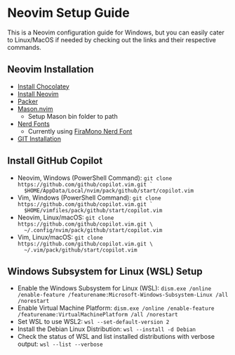 <!DOCTYPE html>
<html lang="en">
<body>

<h1>Neovim Setup Guide</h1>
<p>This is a Neovim configuration guide for Windows, but you can easily cater to Linux/MacOS if needed by checking out the links and their respective commands.</p>

<h2>Neovim Installation</h2>

- [Install Chocolatey](https://chocolatey.org/install)
- [Install Neovim](https://github.com/neovim/neovim/blob/master/INSTALL.md)
- [Packer](https://github.com/wbthomason/packer.nvim)
- [Mason.nvim](https://github.com/williamboman/mason.nvim)
    - Setup Mason bin folder to path
- [Nerd Fonts](https://www.nerdfonts.com/)
    - Currently using  [FiraMono Nerd Font](https://www.nerdfonts.com/font-downloads)
- [GIT Installation](https://git-scm.com/downloads)

<h2>Install GitHub Copilot</h2>
<ul>
    <li>Neovim, Windows (PowerShell Command):
        <code>git clone https://github.com/github/copilot.vim.git `
  $HOME/AppData/Local/nvim/pack/github/start/copilot.vim</code>
    </li>
    <li>Vim, Windows (PowerShell Command):
        <code>git clone https://github.com/github/copilot.vim.git `
  $HOME/vimfiles/pack/github/start/copilot.vim</code>
    </li>
    <li>Neovim, Linux/macOS:
        <code>git clone https://github.com/github/copilot.vim.git \
  ~/.config/nvim/pack/github/start/copilot.vim</code>
    </li>
    <li>Vim, Linux/macOS:
        <code>git clone https://github.com/github/copilot.vim.git \
  ~/.vim/pack/github/start/copilot.vim</code>
    </li>
</ul>

<h2>Windows Subsystem for Linux (WSL) Setup</h2>
<ul>
    <li>Enable the Windows Subsystem for Linux (WSL):
        <code>dism.exe /online /enable-feature /featurename:Microsoft-Windows-Subsystem-Linux /all /norestart</code>
    </li>
    <li>Enable Virtual Machine Platform:
        <code>dism.exe /online /enable-feature /featurename:VirtualMachinePlatform /all /norestart</code>
    </li>
    <li>Set WSL to use WSL2:
        <code>wsl --set-default-version 2</code>
    </li>
    <li>Install the Debian Linux Distribution:
        <code>wsl --install -d Debian</code>
    </li>
    <li>Check the status of WSL and list installed distributions with verbose output:
        <code>wsl --list --verbose</code>
    </li>
</ul>

</body>
</html>

